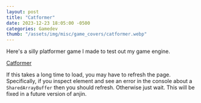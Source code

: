 ```yaml
---
layout: post
title: "Catformer"
date: 2023-12-23 18:05:00 -0500
categories: Gamedev
thumb: "/assets/img/misc/game_covers/catformer.webp"
---
```


Here's a silly platformer game I made to test out my game engine.

<a target="_blank" href ="https://mihirchaudhari.github.io/catformer/">Catformer</a>

If this takes a long time to load, you may have to refresh the page. Specifically, if you inspect element and see
an error in the console about a ```SharedArrayBuffer``` then you should refresh. Otherwise just wait. This will be
fixed in a future version of anjin.